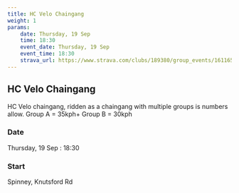 ```yaml
---
title: HC Velo Chaingang
weight: 1
params:
    date: Thursday, 19 Sep
    time: 18:30
    event_date: Thursday, 19 Sep
    event_time: 18:30
    strava_url: https://www.strava.com/clubs/189380/group_events/1611651
---
```


## HC Velo Chaingang 

HC Velo chaingang, ridden as a chaingang with multiple groups is numbers allow.
Group A = 35kph&#43;
Group B = 30kph

### Date

Thursday, 19 Sep : 18:30

### Start

Spinney, Knutsford Rd


